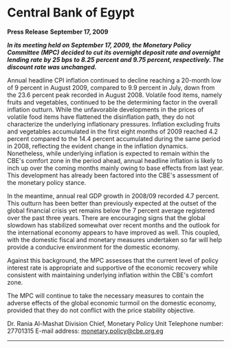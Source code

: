 # Central Bank of Egypt

**Press Release**
**September 17, 2009**

**_In its meeting held on September 17, 2009, the Monetary Policy Committee (MPC)_**
**_decided to cut its overnight deposit rate and overnight lending rate by 25 bps to 8.25_**
**_percent and 9.75 percent, respectively. The discount rate was unchanged._**

Annual headline CPI inflation continued to decline reaching a 20-month low of 9 percent
in August 2009, compared to 9.9 percent in July, down from the 23.6 percent peak
recorded in August 2008. Volatile food items, namely fruits and vegetables, continued to
be the determining factor in the overall inflation outturn. While the unfavorable
developments in the prices of volatile food items have flattened the disinflation path, they
do not characterize the underlying inflationary pressures. Inflation excluding fruits and
vegetables accumulated in the first eight months of 2009 reached 4.2 percent compared to
the 14.4 percent accumulated during the same period in 2008, reflecting the evident
change in the inflation dynamics. Nonetheless, while underlying inflation is expected to
remain within the CBE's comfort zone in the period ahead, annual headline inflation is
likely to inch up over the coming months mainly owing to base effects from last year.
This development has already been factored into the CBE's assessment of the monetary
policy stance.

In the meantime, annual real GDP growth in 2008/09 recorded 4.7 percent. This outturn
has been better than previously expected at the outset of the global financial crisis yet
remains below the 7 percent average registered over the past three years. There are
encouraging signs that the global slowdown has stabilized somewhat over recent months
and the outlook for the international economy appears to have improved as well. This
coupled, with the domestic fiscal and monetary measures undertaken so far will help
provide a conducive environment for the domestic economy.

Against this background, the MPC assesses that the current level of policy interest rate is
appropriate and supportive of the economic recovery while consistent with maintaining
underlying inflation within the CBE's comfort zone.

The MPC will continue to take the necessary measures to contain the adverse effects of
the global economic turmoil on the domestic economy, provided that they do not conflict
with the price stability objective.

Dr. Rania Al-Mashat
Division Chief, Monetary Policy Unit
Telephone number: 27701315
E-mail address: monetary.policy@cbe.org.eg


-----

